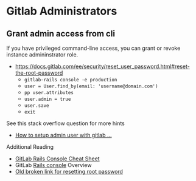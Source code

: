 # Gitlab Administrators

## Grant admin access from cli

If you have privileged command-line access, you can grant or revoke instance admininstrator role.
- https://docs.gitlab.com/ee/security/reset_user_password.html#reset-the-root-password
  - `gitlab-rails console -e production`
  - `user = User.find_by(email: 'username@domain.com')`
  - `pp user.attributes`
  - `user.admin = true`
  - `user.save`
  - `exit`
  
See this stack overflow question for more hints
- [How to setup admin user with gitlab ...][1]

Additional Reading
- [GitLab Rails Console Cheat Sheet][2]
- GitLab [Rails console][4] Overview
- [Old broken link for resetting root password][3]

[1]: https://stackoverflow.com/questions/11761396/how-to-setup-admin-user-with-gitlab-with-ldap-authentication
[2]: https://docs.gitlab.com/ee/administration/troubleshooting/gitlab_rails_cheat_sheet.html
[3]: https://docs.gitlab.com/12.10/ee/security/reset_root_password.html
[4]: https://docs.gitlab.com/ee/administration/operations/rails_console.html
